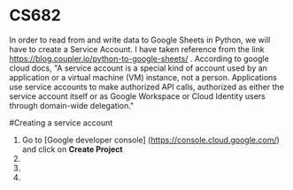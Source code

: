 # CS682
In order to read from and write data to Google Sheets in Python, we will have to create a Service Account. I have taken reference from the link https://blog.coupler.io/python-to-google-sheets/ . According to google cloud docs, "A service account is a special kind of account used by an application or a virtual machine (VM) instance, not a person. Applications use service accounts to make authorized API calls, authorized as either the service account itself or as Google Workspace or Cloud Identity users through domain-wide delegation."

#Creating a service account
1. Go to [Google developer console] (https://console.cloud.google.com/) and click on **Create Project**
2. 
3. 
4. 
